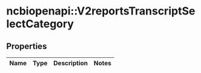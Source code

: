 # ncbiopenapi::V2reportsTranscriptSelectCategory


## Properties
Name | Type | Description | Notes
------------ | ------------- | ------------- | -------------


